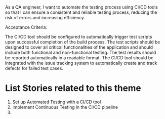 As a QA engineer, I want to automate the testing process using CI/CD tools so that I can ensure a consistent and 
reliable testing process, reducing the risk of errors and increasing efficiency.

Acceptance Criteria:

The CI/CD tool should be configured to automatically trigger test scripts upon successful completion of the build process.
The test scripts should be designed to cover all critical functionalities of the application and should include both 
functional and non-functional testing.
The test results should be reported automatically in a readable format.
The CI/CD tool should be integrated with the issue tracking system to automatically create and track defects for failed
test cases.


# List Stories related to this theme
1. Set up Automated Testing with a CI/CD tool
2. Implement Continuous Testing in the CI/CD pipeline
3. 